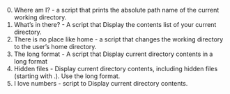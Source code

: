 0. Where am I? - a script that prints the absolute path name of the current working directory.
1. What’s in there? - A script that Display the contents list of your current directory.
2. There is no place like home - a script that changes the working directory to the user’s home directory.
3. The long format - A script that Display current directory contents in a long format
4. Hidden files - Display current directory contents, including hidden files (starting with .). Use the long format.
5. I love numbers - script to Display current directory contents.
